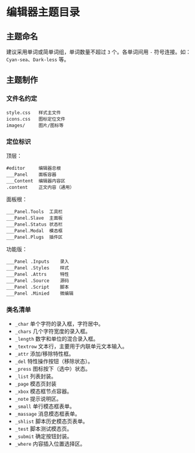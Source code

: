 # 编辑器主题目录

## 主题命名

建议采用单词或简单词组，单词数量不超过 `3` 个。各单词间用 `-` 符号连接。如：`Cyan-sea`、`Dark-less` 等。


## 主题制作

### 文件名约定

```
style.css   样式主文件
icons.css   图标定位文件
images/     图片/图标等
```


### 定位标识

顶层：
```
#editor     编辑器总根
___Panel    面板容器
___Content  编辑器内容区
.content    正文内容（通用）
```

面板根：
```
___Panel.Tools  工具栏
___Panel.Slave  主面板
___Panel.Status 状态栏
___Panel.Modal  模态框
___Panel.Plugs  插件区
```

功能版：
```
___Panel .Inputs    录入
___Panel .Styles    样式
___Panel .Attrs     特性
___Panel .Source    源码
___Panel .Script    脚本
___Panel .Minied    微编辑
```


### 类名清单

- `_char` 单个字符的录入框，字符居中。
- `_chars` 几个字符宽度的录入框。
- `_length` 数字和单位的混合录入框。
- `_textrow` 文本行，主要用于内联单元文本输入。
- `_attr` 添加/移除特性框。
- `_del` 特性操作按钮（移除状态）。
- `_press` 图标按下（选中）状态。
- `_list` 列表封装。
- `_page` 模态页封装
- `_xbox` 模态框节点容器。
- `_note` 提示说明区。
- `_small` 单行模态框表单。
- `_massage` 消息模态框表单。
- `_shlist` 脚本历史模态页表单。
- `_test` 脚本测试模态页。
- `_submit` 确定按钮封装。
- `_where` 内容插入位置选择区。
